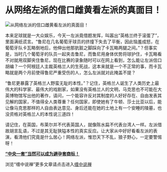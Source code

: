 从网络左派的信口雌黄看左派的真面目！
====





![从网络左派的信口雌黄看左派的真面目！](http://simg.sinajs.cn/blog7style/images/common/sg_trans.gif)





本来足球就是一大众娱乐，今天一左派竟借题发挥，叫嚣出“英格兰终于滚蛋了”，里面满纸谎言。“鲁尼在几名葡萄牙球员的挤撞下失去了平衡，因此恼羞成怒，在葡萄牙队卡瓦略倒地后，他伸出他那肮脏之脚踩向了卡瓦略两腿之间。”？但事实是，当时几个葡萄牙的队员一起夹击鲁尼，而鲁尼用身体优势将球护住，卡瓦略看不对就用双脚夹住鲁尼，现在比赛的录象随时可以在网上看到，怎么能让左派信口胡编？一个阿根廷人主裁英格兰人的生死战，这本来就是一个不正常的事，而卡瓦略就是两个月前使得鲁尼严重受伤的人，怎么左派就对此掩盖不提？

“鲁尼更暴露了英格兰人野蛮无耻的本性。”？记住，英格兰人诞生了人类历史上最伟大的科学家、最伟大的戏剧家，如果没有英格兰人的文明，马克思也不可能在大英博物馆写出他的著作，请问，一个能容许反对其制度的人好好存在、自由发表其见解的国家，不值得全人类尊重？任何国家，即使她有了牛顿、莎士比亚以后，能让像马克思那样的人自由表达意见、身后还能在她的土地上有一个安睡的陵墓，也没资格对英格兰人的本性说三道四！

请记住，在英国，布莱尔并不代表英国人，就像陈水扁不代表台湾人一样。左派借故胡言乱语，不过是其无耻狭隘本性的真实反应。让大家从中好好看看左派的表演，看清他们究竟是什么居心！网络左派，惟恐天下不乱，狼子野心，一定要警惕呀！

[**“中央一套”当然可以成为避孕套商标！**](http://blog.sina.com.cn/u/486e105c010005bd)

浏览“缠中说禅”更多文章请点击进入[缠中说禅](http://blog.sina.com.cn/m/chzhshch)

